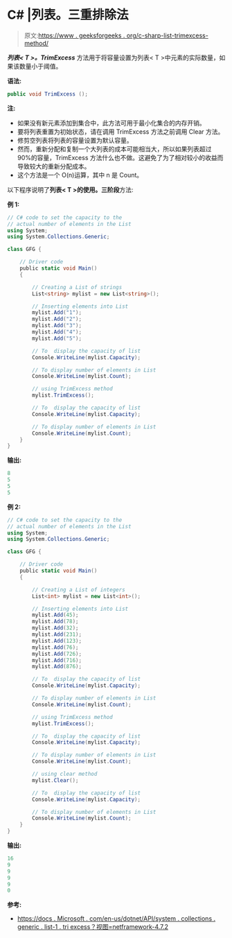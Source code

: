 # C# |列表。三重排除法

> 原文:[https://www . geeksforgeeks . org/c-sharp-list-trimexcess-method/](https://www.geeksforgeeks.org/c-sharp-list-trimexcess-method/)

***列表< T >。TrimExcess*** 方法用于将容量设置为列表< T >中元素的实际数量，如果该数量小于阈值。

**语法:**

```cs
public void TrimExcess ();
```

**注:**

*   如果没有新元素添加到集合中，此方法可用于最小化集合的内存开销。
*   要将列表<t>重置为初始状态，请在调用 TrimExcess 方法之前调用 Clear 方法。</t>
*   修剪空列表<t>将列表<t>的容量设置为默认容量。</t></t>
*   然而，重新分配和复制一个大列表<t>的成本可能相当大，所以如果列表超过 90%的容量，TrimExcess 方法什么也不做。这避免了为了相对较小的收益而导致较大的重新分配成本。</t>
*   这个方法是一个 O(n)运算，其中 n 是 Count。

以下程序说明了**列表< T >的使用。三阶段**方法:

**例 1:**

```cs
// C# code to set the capacity to the
// actual number of elements in the List
using System;
using System.Collections.Generic;

class GFG {

    // Driver code
    public static void Main()
    {

        // Creating a List of strings
        List<string> mylist = new List<string>();

        // Inserting elements into List
        mylist.Add("1");
        mylist.Add("2");
        mylist.Add("3");
        mylist.Add("4");
        mylist.Add("5");

        // To  display the capacity of list
        Console.WriteLine(mylist.Capacity);

        // To display number of elements in List
        Console.WriteLine(mylist.Count);

        // using TrimExcess method
        mylist.TrimExcess();

        // To  display the capacity of list
        Console.WriteLine(mylist.Capacity);

        // To display number of elements in List
        Console.WriteLine(mylist.Count);
    }
}
```

**输出:**

```cs
8
5
5
5

```

**例 2:**

```cs
// C# code to set the capacity to the
// actual number of elements in the List
using System;
using System.Collections.Generic;

class GFG {

    // Driver code
    public static void Main()
    {

        // Creating a List of integers
        List<int> mylist = new List<int>();

        // Inserting elements into List
        mylist.Add(45);
        mylist.Add(78);
        mylist.Add(32);
        mylist.Add(231);
        mylist.Add(123);
        mylist.Add(76);
        mylist.Add(726);
        mylist.Add(716);
        mylist.Add(876);

        // To  display the capacity of list
        Console.WriteLine(mylist.Capacity);

        // To display number of elements in List
        Console.WriteLine(mylist.Count);

        // using TrimExcess method
        mylist.TrimExcess();

        // To  display the capacity of list
        Console.WriteLine(mylist.Capacity);

        // To display number of elements in List
        Console.WriteLine(mylist.Count);

        // using clear method
        mylist.Clear();

        // To  display the capacity of list
        Console.WriteLine(mylist.Capacity);

        // To display number of elements in List
        Console.WriteLine(mylist.Count);
    }
}
```

**输出:**

```cs
16
9
9
9
9
0

```

**参考:**

*   [https://docs . Microsoft . com/en-us/dotnet/API/system . collections . generic . list-1 . tri excess？视图=netframework-4.7.2](https://docs.microsoft.com/en-us/dotnet/api/system.collections.generic.list-1.trimexcess?view=netframework-4.7.2)
